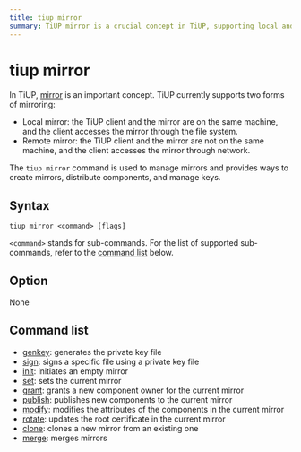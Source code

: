 ```yaml
---
title: tiup mirror
summary: TiUP mirror is a crucial concept in TiUP, supporting local and remote mirroring. The 'tiup mirror' command manages mirrors, creating, distributing components, and managing keys. The syntax is 'tiup mirror <command> [flags]'. Supported sub-commands include genkey, sign, init, set, grant, publish, modify, rotate, clone, and merge.
---
```


# tiup mirror

In TiUP, [mirror](/tiup/tiup-mirror-reference.md) is an important concept. TiUP currently supports two forms of mirroring:

- Local mirror: the TiUP client and the mirror are on the same machine, and the client accesses the mirror through the file system.
- Remote mirror: the TiUP client and the mirror are not on the same machine, and the client accesses the mirror through network.

The `tiup mirror` command is used to manage mirrors and provides ways to create mirrors, distribute components, and manage keys.

## Syntax

```shell
tiup mirror <command> [flags]
```

`<command>` stands for sub-commands. For the list of supported sub-commands, refer to the [command list](#command-list) below.

## Option

None

## Command list

- [genkey](/tiup/tiup-command-mirror-genkey.md): generates the private key file
- [sign](/tiup/tiup-command-mirror-sign.md): signs a specific file using a private key file
- [init](/tiup/tiup-command-mirror-init.md): initiates an empty mirror
- [set](/tiup/tiup-command-mirror-set.md): sets the current mirror
- [grant](/tiup/tiup-command-mirror-grant.md): grants a new component owner for the current mirror
- [publish](/tiup/tiup-command-mirror-publish.md): publishes new components to the current mirror
- [modify](/tiup/tiup-command-mirror-modify.md): modifies the attributes of the components in the current mirror
- [rotate](/tiup/tiup-command-mirror-rotate.md): updates the root certificate in the current mirror
- [clone](/tiup/tiup-command-mirror-clone.md): clones a new mirror from an existing one
- [merge](/tiup/tiup-command-mirror-merge.md): merges mirrors
